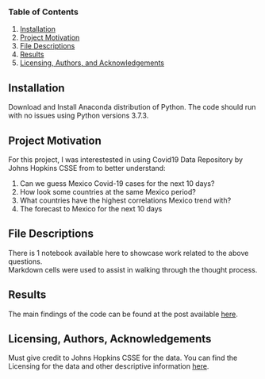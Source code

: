 ### Table of Contents

1. [Installation](#installation)
2. [Project Motivation](#motivation)
3. [File Descriptions](#files)
4. [Results](#results)
5. [Licensing, Authors, and Acknowledgements](#licensing)

## Installation <a name="installation"></a>

Download and Install Anaconda distribution of Python. The code should run with no issues using Python versions 3.7.3. 

## Project Motivation<a name="motivation"></a>

For this project, I was interestested in using Covid19 Data Repository by Johns Hopkins CSSE from to better understand:

1. Can we guess Mexico Covid-19 cases for the next 10 days?
2. How look some countries at the same Mexico period?
3. What countries have the highest correlations Mexico trend with?
4. The forecast to Mexico for the next 10 days


## File Descriptions <a name="files"></a>

There is 1 notebook available here to showcase work related to the above questions.  
Markdown cells were used to assist in walking through the thought process.  

## Results<a name="results"></a>

The main findings of the code can be found at the post available [here](https://medium.com/@jt.mancilla/can-we-guess-mexico-covid-19-confirme-cases-for-the-next-10-days-896fd12aa17).

## Licensing, Authors, Acknowledgements<a name="licensing"></a>

Must give credit to Johns Hopkins CSSE for the data.  You can find the Licensing for the data and other descriptive information  [here](https://github.com/CSSEGISandData/COVID-19/tree/master/csse_covid_19_data).
